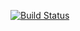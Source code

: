 [![Build Status](https://travis-ci.org/christian-fei/events.svg?branch=master)](https://travis-ci.org/christian-fei/events)
